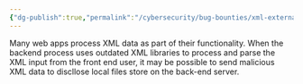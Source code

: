 ```yaml
---
{"dg-publish":true,"permalink":"/cybersecurity/bug-bounties/xml-external-entity-injection/","tags":["-XXE"]}
---
```


Many web apps process XML data as part of their functionality. When the backend process uses outdated XML libraries to process and parse the XML input from the front end user, it may be possible to send malicious XML data to discllose local files store on the back-end server.
